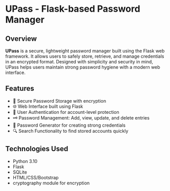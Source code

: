 <h1>UPass - Flask-based Password Manager</h1>

<h2>Overview</h2>
<p><strong>UPass</strong> is a secure, lightweight password manager built using the Flask web framework. It allows users to safely store, retrieve, and manage credentials in an encrypted format. Designed with simplicity and security in mind, UPass helps users maintain strong password hygiene with a modern web interface.</p>

<h2>Features</h2>
<ul>
  <li>🔐 Secure Password Storage with encryption</li>
  <li>🌐 Web Interface built using Flask</li>
  <li>👤 User Authentication for account-level protection</li>
  <li>🗝️ Password Management: Add, view, update, and delete entries</li>
  <li>🧠 Password Generator for creating strong credentials</li>
  <li>🔍 Search Functionality to find stored accounts quickly</li>
</ul>

<h2>Technologies Used</h2>
<ul>
  <li>Python 3.10</li>
  <li>Flask</li>
  <li>SQLite</li>
  <li>HTML/CSS/Bootstrap</li>
  <li>cryptography module for encryption</li>
</ul>
